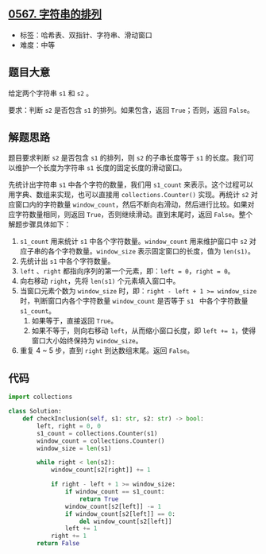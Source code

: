 ## [0567. 字符串的排列](https://leetcode-cn.com/problems/permutation-in-string/)

- 标签：哈希表、双指针、字符串、滑动窗口
- 难度：中等

## 题目大意

给定两个字符串 `s1` 和 `s2` 。

要求：判断 `s2` 是否包含 `s1` 的排列。如果包含，返回 `True`；否则，返回 `False`。

## 解题思路

题目要求判断 `s2` 是否包含 `s1` 的排列，则 `s2` 的子串长度等于 `s1` 的长度。我们可以维护一个长度为字符串 `s1` 长度的固定长度的滑动窗口。

先统计出字符串  `s1` 中各个字符的数量，我们用 `s1_count` 来表示。这个过程可以用字典、数组来实现，也可以直接用 `collections.Counter()` 实现。再统计 `s2` 对应窗口内的字符数量 `window_count`，然后不断向右滑动，然后进行比较。如果对应字符数量相同，则返回 `True`，否则继续滑动。直到末尾时，返回 `False`。整个解题步骤具体如下：

1. `s1_count` 用来统计 `s1` 中各个字符数量。`window_count` 用来维护窗口中 `s2` 对应子串的各个字符数量。`window_size` 表示固定窗口的长度，值为 `len(s1)`。
2. 先统计出 `s1` 中各个字符数量。
3. `left` 、`right` 都指向序列的第一个元素，即：`left = 0`，`right = 0`。
4. 向右移动 `right`，先将 `len(s1)` 个元素填入窗口中。
5. 当窗口元素个数为 `window_size` 时，即：`right - left + 1 >= window_size` 时，判断窗口内各个字符数量 `window_count` 是否等于 `s1 ` 中各个字符数量 `s1_count`。
   1. 如果等于，直接返回 `True`。
   2. 如果不等于，则向右移动 `left`，从而缩小窗口长度，即 `left += 1`，使得窗口大小始终保持为 `window_size`。
6. 重复 4 ~ 5 步，直到 `right` 到达数组末尾。返回 `False`。

## 代码

```Python
import collections

class Solution:
    def checkInclusion(self, s1: str, s2: str) -> bool:
        left, right = 0, 0
        s1_count = collections.Counter(s1)
        window_count = collections.Counter()
        window_size = len(s1)

        while right < len(s2):
            window_count[s2[right]] += 1

            if right - left + 1 >= window_size:
                if window_count == s1_count:
                    return True
                window_count[s2[left]] -= 1
                if window_count[s2[left]] == 0:
                    del window_count[s2[left]]
                left += 1
            right += 1
        return False
```


